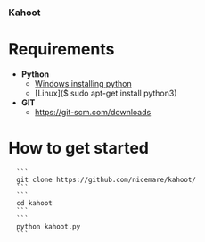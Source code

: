 ### Kahoot

# Requirements
 * **Python**
      * [Windows installing python](https://www.python.org/downloads/)    
      * [Linux]($ sudo apt-get install python3)
 * **GIT**
      * https://git-scm.com/downloads
# How to get started
      ```
      git clone https://github.com/nicemare/kahoot/
      ```
      ```
      cd kahoot
      ```
      ```
      python kahoot.py
      ```
     
    
